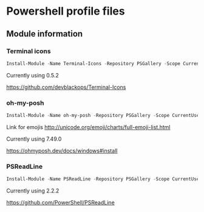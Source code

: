 # Powershell profile files
## Module information

### Terminal icons
```powershell
Install-Module -Name Terminal-Icons -Repository PSGallery -Scope CurrentUser
```

Currently using 0.5.2

https://github.com/devblackops/Terminal-Icons

### oh-my-posh
```powershell
Install-Module -Name oh-my-posh -Repository PSGallery -Scope CurrentUser
```
Link for emojis http://unicode.org/emoji/charts/full-emoji-list.html

Currently using 7.49.0

https://ohmyposh.dev/docs/windows#install

### PSReadLine
```powershell
Install-Module -Name PSReadLine -Repository PSGallery -Scope CurrentUser
```

Currently using 2.2.2

https://github.com/PowerShell/PSReadLine
